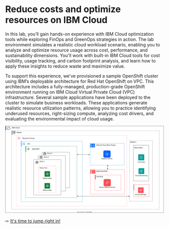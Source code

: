 # Reduce costs and optimize resources on IBM Cloud

In this lab, you’ll gain hands-on experience with IBM Cloud optimization tools while exploring FinOps and GreenOps strategies in action. The lab environment simulates a realistic cloud workload scenario, enabling you to analyze and optimize resource usage across cost, performance, and sustainability dimensions. You'll work with built-in IBM Cloud tools for cost visibility, usage tracking, and carbon footprint analysis, and learn how to apply these insights to reduce waste and maximize value.

To support this experience, we've provisioned a sample OpenShift cluster using IBM’s deployable architecture for Red Hat OpenShift on VPC. This architecture includes a fully-managed, production-grade OpenShift environment running on IBM Cloud Virtual Private Cloud (VPC) infrastructure. Several sample applications have been deployed to the cluster to simulate business workloads. These applications generate realistic resource utilization patterns, allowing you to practice identifying underused resources, right-sizing compute, analyzing cost drivers, and evaluating the environmental impact of cloud usage.

<img src="images/arch.svg" alt="Architecture" width="800" />



⇨ [It's time to jump right in!](10-getting-started.md)
